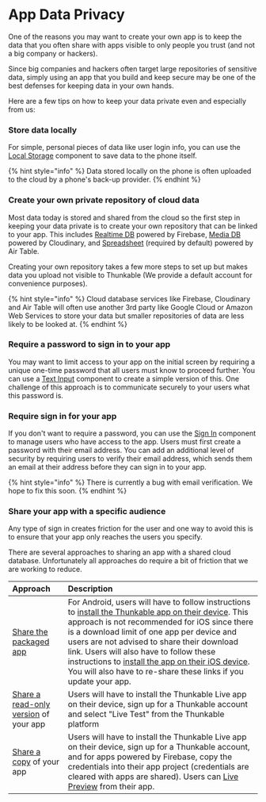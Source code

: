 # App Data Privacy

One of the reasons you may want to create your own app is to keep the data that you often share with apps visible to only people you trust \(and not a big company or hackers\). 

Since big companies and hackers often target large repositories of sensitive data, simply using an app that you build and keep secure may be one of the best defenses for keeping data in your own hands.  

Here are a few tips on how to keep your data private even and especially from us:

### Store data locally

For simple, personal pieces of data like user login info,  you can use the [Local Storage](components/data/local-storage.md) component to save data to the phone itself. 

{% hint style="info" %}
Data stored locally on the phone is often uploaded to the cloud by a phone's back-up provider.
{% endhint %}

### Create your own private repository of cloud data

Most data today is stored and shared from the cloud so the first step in keeping your data private is to create your own repository that can be linked to your app.  This includes [Realtime DB](components/data/realtime-db.md) powered by Firebase, [Media DB](components/data/media-db.md) powered by Cloudinary, and [Spreadsheet](components/data/spreadsheet.md) \(required by default\) powered by Air Table. 

Creating your own repository takes a few more steps to set up but makes data you upload not visible to Thunkable \(We provide a default account for convenience purposes\). 

{% hint style="info" %}
Cloud database services like Firebase, Cloudinary and Air Table will often use another 3rd party like Google Cloud or Amazon Web Services to store your data but smaller repositories of data are less likely to be looked at.
{% endhint %}

### Require a password to sign in to your app

You may want to limit access to your app on the initial screen by requiring a unique one-time password that all users must know to proceed further. You can use a [Text Input](components/user-interface/text-input.md#set-up-for-passwords) component to create a simple version of this.  One challenge of this approach is to communicate securely to your users what this password is.

### Require sign in for your app

If you don't want to require a password, you can use the [Sign In](components/sign-in/sign-in.md) component to manage users who have access to the app.  Users must first create a password with their email address. You can add an additional level of security by requiring users to verify their email address, which sends them an email at their address before they can sign in to your app.

{% hint style="info" %}
There is currently a bug with email verification. We hope to fix this soon.
{% endhint %}

### Share your app with a specific audience

Any type of sign in creates friction for the user and one way to avoid this is to ensure that your app only reaches the users you specify. 

There are several approaches to sharing an app with a shared cloud database. Unfortunately all approaches do require a bit of friction that we are working to reduce.

| Approach | Description |
| :--- | :--- |
| [Share the packaged app](../download.md#download-and-install-android-app)  | For Android, users will have to follow instructions to [install the Thunkable app on their device](../download.md#to-install-allow-apps-from-unknown-sources). This approach is not recommended for iOS since there is a download limit of one app per device and users are not advised to share their download link.  Users will also have to follow these instructions to [install the app on their iOS device](../download.md#to-install-trust-thunkable-on-your-device). You will also have to re-share these links if you update your app. |
| [Share a read-only version](../share.md#share-a-read-only-version-of-your-app-project-by-link) of your app | Users will have to install the Thunkable Live app on their device, sign up for a Thunkable account and select "Live Test" from the Thunkable platform |
| [Share a copy](../share.md#share-a-copy-of-your-app-project-by-link) of your app | Users will have to install the Thunkable Live app on their device, sign up for a Thunkable account, and for apps powered by Firebase, copy the credentials into their app project \(credentials are cleared with apps are shared\). Users can [Live Preview](../live-test.md#live-preview-android-only) from their app. |

 



